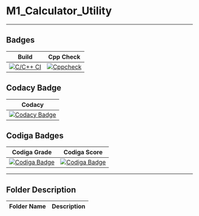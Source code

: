 # M1_Calculator_Utility
-----------------------------------------------------------------------------------------------------------------------------------------------------------------------------------

Badges
-----------------------------------------------------------------------------------------------------------------------------------------------------------------------------------

| Build | Cpp Check | 
|-------|-----------|
| [![C/C++ CI](https://github.com/AmolKulkarni00/M1_Calculator_Utility/actions/workflows/c-cpp.yml/badge.svg)](https://github.com/AmolKulkarni00/M1_Calculator_Utility/actions/workflows/c-cpp.yml) | [![Cppcheck](https://github.com/AmolKulkarni00/M1_Calculator_Utility/actions/workflows/static.yml/badge.svg)](https://github.com/AmolKulkarni00/M1_Calculator_Utility/actions/workflows/static.yml) | 

Codacy Badge
-----------------------------------------------------------------------------------------------------------------------------------------------------------------------------------

| Codacy |
|--------|
| [![Codacy Badge](https://app.codacy.com/project/badge/Grade/46001cfbe44e4c29a9c9c21e15ea3bad)](https://www.codacy.com/gh/AmolKulkarni00/M1_Calculator_Utility/dashboard?utm_source=github.com&amp;utm_medium=referral&amp;utm_content=AmolKulkarni00/M1_Calculator_Utility&amp;utm_campaign=Badge_Grade) |

Codiga Badges
-----------------------------------------------------------------------------------------------------------------------------------------------------------------------------------

| Codiga Grade | Codiga Score | 
|--------------|--------------|
| [![Codiga Badge](https://api.codiga.io/project/31063/status/svg)](https://app.codiga.io/public/project/31063/M1_Calculator_Utility/dashboard) | [![Codiga Badge](https://api.codiga.io/project/31063/score/svg)](https://app.codiga.io/public/user/github/AmolKulkarni00) | 

-----------------------------------------------------------------------------------------------------------------------------------------------------------------------------------

Folder Description
-----------------------------------------------------------------------------------------------------------------------------------------------------------------------------------

| Folder Name | Description |
|-------------|-------------|





